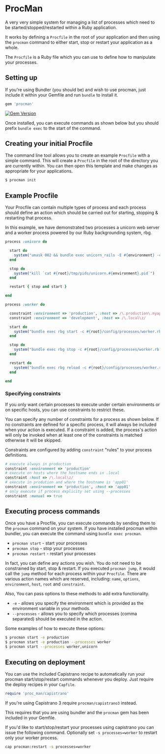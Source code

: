 # ProcMan

A very very simple system for managing a list of processes which
need to be started/stopped/restarted within a Ruby application.

It works by defining a `Procfile` in the root of your application
and then using the `procman` command to either start, stop or restart
your application as a whole.

The `Procfile` is a Ruby file which you can use to define how to manipulate
your processes.

## Setting up

If you're using Bundler (you should be) and wish to use procman, just include it within
your Gemfile and run `bundle` to install it.

```ruby
gem 'procman'
```

[![Gem Version](https://badge.fury.io/rb/procman.svg)](http://badge.fury.io/rb/procman)

Once installed, you can execute commands as shown below but you should prefix `bundle exec`
to the start of the command.

## Creating your initial Procfile

The command line tool allows you to create an example `Procfile` with a simple command. This
will create a `Procfile` in the root of the directory you are currently within. You can then
open this template and make changes as appropriate for your applications.

```bash
$ procman init
```

## Example Procfile

Your Procfile can contain multiple types of process and each process should define
an action which should be carried out for starting, stopping & restarting that process.

In this example, we have demonstrated two processes a unicorn web server and a worker process
powered by our Ruby backgrounding system, rbg.

```ruby
process :unicorn do

  start do
    system("umask 002 && bundle exec unicorn_rails -E #{environment} -c #{root}/config/unicorn.rb -D")
  end

  stop do
    system("kill `cat #{root}/tmp/pids/unicorn.#{environment}.pid`")
  end

  restart { stop and start }

end

process :worker do

  constraint :environment => 'production', :host => /\.production\.myapp\z/
  constraint :environment => 'development', :host => /\.local\z/

  start do
    system("bundle exec rbg start -c #{root}/config/processes/worker.rb -E #{environment}")
  end

  stop do
    system("bundle exec rbg stop -c #{root}/config/processes/worker.rb -E #{environment}")
  end

  restart do
    system("bundle exec rbg reload -c #{root}/config/processes/worker.rb -E #{environment}")
  end

end
```

### Specifying constraints

If you only want certain processes to execute under certain environments or on specific hosts,
you can use constraints to restrict these.

You can specify any number of constraints for a process as shown below. If no constraints are defined
for a specific process, it will always be included when your action is executed. If a constraint is
added, the process's action will only be invoked when at least one of the constraints is matched otherwise
it will be skipped.

Constraints are configured by adding `constraint` "rules" to your process definitions.

```ruby
# execute always in production
constraint :environment => 'production'
# execute on hosts where the hostname ends in .local
constraint :host => /\.local\z/
# execute in prodution and where the hostname is 'app01'
constraint :environment => 'production', :host => 'app01'
# only execute if process explicity set using --processes
constraint :manual => true
```

## Executing process commands

Once you have a Procfile, you can execute commands by sending them to the `procman`
command on your system. If you have installed procman within bundler, you can execute
the command using `bundle exec procman`.

* `procman start` - start your processes
* `procman stop` - stop your processes
* `procman restart` - restart your processes

In fact, you can define any actions you wish. You do not need to be constrained by start,
stop & restart. If you executed `procman jump`, it would call the `jump` method for each
process within your `Procfile`. There are various action names which are reserved, including:
`name`, `options`, `environment`, `host`, `root` and `constraint`.

Also, You can pass options to these methods to add extra functionality.

* `-e` - allows you specify the environment which is provided as the environment variable in your methods.
* `--processes` - allows you to specify which processes (comma separated) should be executed in the action.

Some examples of how to execute these options:

```bash
$ procman start -e production
$ procman start -e production --processes worker
$ procman start --processes worker,unicorn
```

## Executing on deployment

You can use the included Capistrano recipe to automatically run your procman start/stop/restart
commands whenever you deploy. Just require the deploy recipes in your `Capfile`.

```ruby
require 'proc_man/capistrano'
```

If you're using Capistrano 3 require `procman/capistrano3` instead.

This requires that you are using bundler and the `procman` gem has been included in your Gemfile.

If you'd like to start/stop/restart your processes using capistrano you can issue the following command. Optionally set `-s processes=worker` to restart only your worker process.

```sh
cap procman:restart -s processes=worker
```

